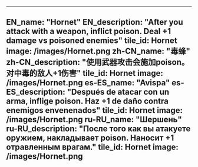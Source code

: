 ---

EN_name: "Hornet"
EN_description: "After you attack with a weapon, inflict poison. Deal +1 damage vs poisoned enemies"
tile_id: Hornet
image: /images/Hornet.png
zh-CN_name: "毒蜂"
zh-CN_description: "使用武器攻击会施加poison。对中毒的敌人+1伤害"
tile_id: Hornet
image: /images/Hornet.png
es-ES_name: "Avispa"
es-ES_description: "Después de atacar con un arma, inflige poison. Haz +1 de daño contra enemigos envenenados"
tile_id: Hornet
image: /images/Hornet.png
ru-RU_name: "Шершень"
ru-RU_description: "После того как вы атакуете оружием, накладывает poison. Наносит +1 отравленным врагам."
tile_id: Hornet
image: /images/Hornet.png
---